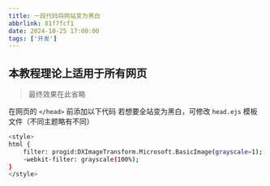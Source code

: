 ```yaml
---
title: 一段代码将网站变为黑白
abbrlink: 81f7fcf1
date: 2024-10-25 17:00:00
tags: ['开发']
---
```


## 本教程理论上适用于所有网页

> 最终效果在此省略

在网页的 `</head>` 前添加以下代码
若想要全站变为黑白，可修改 `head.ejs` 模板文件（不同主题略有不同）
~~~bash
<style>
html {
    filter: progid:DXImageTransform.Microsoft.BasicImage(grayscale=1);
    -webkit-filter: grayscale(100%);
}
</style>
~~~
